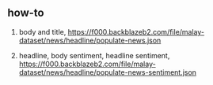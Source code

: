 ## how-to

1. body and title, https://f000.backblazeb2.com/file/malay-dataset/news/headline/populate-news.json

2. headline, body sentiment, headline sentiment, https://f000.backblazeb2.com/file/malay-dataset/news/headline/populate-news-sentiment.json